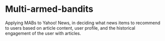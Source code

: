 # Multi-armed-bandits
Applying MABs to Yahoo! News, in deciding what news items to recommend to users based on article content, user profile, and the historical engagement of the user with articles.
